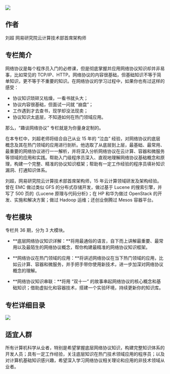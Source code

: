![](https://static001.geekbang.org/resource/image/12/6f/12409b235fadf207aadc471dfb85086f.jpg)

## 作者

刘超 网易研究院云计算技术部首席架构师



## 专栏简介

网络协议是每个程序员入门的必修课，但是彻底掌握并应用网络协议知识却并非易事，比如常见的 TCP/IP、HTTP。网络协议的内容很基础，但基础知识不等于简单知识，更不等于不重要的知识。在网络协议的学习过程中，如果你也有过这样的感受：

*   协议知识琐碎又枯燥，一看书就头大；
*   协议内容很基础，但面试一问就 “崩盘”；
*   工作遇到才去查书，现学却没法现卖；
*   协议知识太底层，不知道如何在热门领域应用。

那么，“趣谈网络协议” 专栏就是为你量身定制的。

在本专栏中，刘超老师将结合自己从业 15 年的 “泣血” 经验，对网络协议的底层概念及其在热门领域的应用进行剖析。他选取了从底层到上层，最基础、最常用、最重要的网络协议进行一一解析，并将深入分析网络协议在云计算、容器和微服务等领域的应用和实践。帮助入门级程序员深入、直观地理解网络协议基础概念和原理，构建一个完整、精准的协议知识框架；帮助有一定工作经验的程序员填补知识漏洞、打通知识体系。

刘超，网易研究院云计算技术部首席架构师，15 年云计算领域研发及架构经验。曾在 EMC 做过类似 GFS 的分布式存储开发，做过基于 Lucene 的搜索引擎，并写了 500 页的《Lucene 原理与代码分析》；在 HP 和华为做过 OpenStack 的开发、实施和解决方案；做过 Hadoop 运维；还创业倒腾过 Mesos 容器平台。

## 专栏模块

专栏共 36 期，分为 3 大模块。

*   **底层网络协议知识详解：**将用最通俗的语言，自下而上讲解最重要、最常用以及最陌生的网络协议概念，帮你构建最精准的网络协议知识框架。

*   **网络协议在热门领域的应用：**将讲述网络协议在当下热门领域的应用，比如云计算、容器和微服务，并手把手带你使用新技术，进一步加深对网络协议概念的理解。

*   **网络协议知识串联：**将用 “双十一” 的故事串起网络协议的核心概念和基础知识；借助虚拟化和容器技术，搭建一个实验环境，持续更新你的知识库。

## 专栏详细目录

![](https://static001.geekbang.org/resource/image/76/02/764fbc20179b8e966a3884431801f802.jpg)

## 适宜人群

所有计算机科学从业者，特别是希望掌握底层网络协议知识，构建完整知识体系的开发人员；具有一定工作经验，关注底层知识在热门技术领域应用的程序员；以及对计算机基础知识感兴趣，希望深入学习网络协议相关理论和应用的非技术领域从业者。
